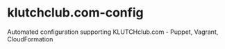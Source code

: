 klutchclub.com-config
=====================

Automated configuration supporting KLUTCHclub.com - Puppet, Vagrant, CloudFormation
